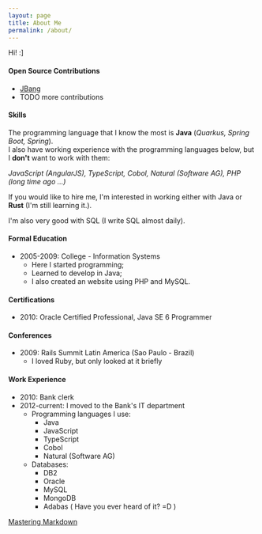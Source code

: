 ```yaml
---
layout: page
title: About Me
permalink: /about/
---
```


Hi! :]

#### Open Source Contributions

  - [JBang](https://github.com/jbangdev/jbang)
  - TODO more contributions

#### Skills

  The programming language that I know the most is **Java** (*Quarkus, Spring Boot, Spring*).<br>
  I also have working experience with the programming languages below,
  but I **don't** want to work with them:<br>

  *JavaScript (AngularJS), TypeScript, Cobol, Natural (Software AG), PHP (long time ago ...)*

  If you would like to hire me, I'm interested in working either with Java
  or **Rust** (I'm still learning it.).

  I'm also very good with SQL (I write SQL almost daily).

#### Formal Education

  - 2005-2009: College - Information Systems
    - Here I started programming;
	- Learned to develop in Java;
	- I also created an website using PHP and MySQL.

#### Certifications

  - 2010: Oracle Certified Professional, Java SE 6 Programmer

#### Conferences

  - 2009: Rails Summit Latin America (Sao Paulo - Brazil)
    - I loved Ruby, but only looked at it briefly

#### Work Experience

  - 2010: Bank clerk
  - 2012-current: I moved to the Bank's IT department
    - Programming languages I use:
	  - Java
	  - JavaScript
	  - TypeScript
	  - Cobol
	  - Natural (Software AG)
	- Databases:
	  - DB2
	  - Oracle
	  - MySQL
	  - MongoDB
	  - Adabas ( Have you ever heard of it? =D )

[Mastering Markdown](https://guides.github.com/features/mastering-markdown/)


